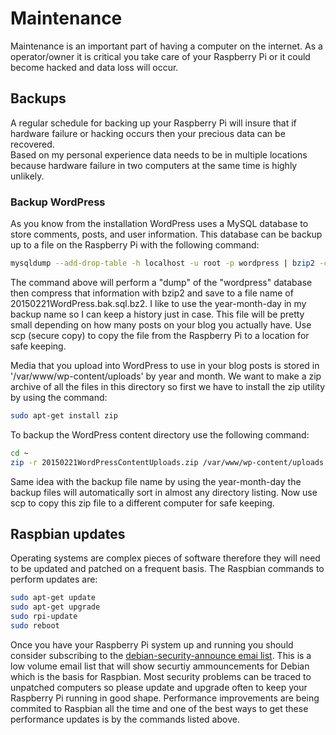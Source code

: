 # Maintenance

Maintenance is an important part of having a computer on the internet.  As a 
operator/owner it is critical you take care of your Raspberry Pi or it
could become hacked and data loss will occur.  

## Backups

A regular schedule for backing up your Raspberry Pi will insure that if 
hardware failure or hacking occurs then your precious data can be recovered.  
Based on my personal experience data needs to be in multiple locations because
hardware failure in two computers at the same time is highly unlikely.

### Backup WordPress

As you know from the installation WordPress uses a MySQL database to store
comments, posts, and user information.  This database can be backup up to a
file on the Raspberry Pi with the following command:

```bash
mysqldump --add-drop-table -h localhost -u root -p wordpress | bzip2 -c > 20150221WordPress.bak.sql.bz2
```

The command above will perform a "dump" of the "wordpress" database then 
compress that information with bzip2 and save to a file name of 
20150221WordPress.bak.sql.bz2.  I like to use the year-month-day in my backup
name so I can keep a history just in case.  This file will be pretty small
depending on how many posts on your blog you actually have.  Use scp (secure
copy) to copy the file from the Raspberry Pi to a location for safe keeping.

Media that you upload into WordPress to use in your blog posts is stored in
'/var/www/wp-content/uploads' by year and month.  We want to make a zip archive
of all the files in this directory so first we have to install the zip
utility by using the command:

```bash
sudo apt-get install zip
```

To backup the WordPress content directory use the following command:

```bash
cd ~
zip -r 20150221WordPressContentUploads.zip /var/www/wp-content/uploads
```

Same idea with the backup file name by using the year-month-day the backup
files will automatically sort in almost any directory listing.  Now use scp
to copy this zip file to a different computer for safe keeping.

## Raspbian updates

Operating systems are complex pieces of software therefore they will need to
be updated and patched on a frequent basis.  The Raspbian commands to perform
updates are:

```bash
sudo apt-get update
sudo apt-get upgrade
sudo rpi-update
sudo reboot
```

Once you have your Raspberry Pi system up and running you should consider
subscribing to the [debian-security-announce emai list](https://lists.debian.org/debian-security-announce/).  This is a low volume email list that will show securtiy
ammouncements for Debian which is the basis for Raspbian.  Most security 
problems can be traced to unpatched computers so please update and upgrade 
often to keep your Raspberry Pi running in good shape.  Performance improvements
are being commited to Raspbian all the time and one of the best ways to get
these performance updates is by the commands listed above.  

